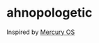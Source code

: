 # ahnopologetic

Inspired by [Mercury OS](https://medium.com/@jasonyuan/introducing-mercury-os-f4de45a04289)

